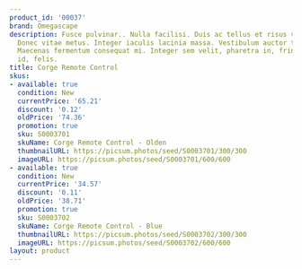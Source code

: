 ```yaml
---
product_id: '00037'
brand: Omegascape
description: Fusce pulvinar.. Nulla facilisi. Duis ac tellus et risus vulputate vehicula.
  Donec vitae metus. Integer iaculis lacinia massa. Vestibulum auctor tortor at orci.
  Maecenas fermentum consequat mi. Integer sem velit, pharetra in, fringilla eu, fermentum
  id, felis.
title: Corge Remote Control
skus:
- available: true
  condition: New
  currentPrice: '65.21'
  discount: '0.12'
  oldPrice: '74.36'
  promotion: true
  sku: S0003701
  skuName: Corge Remote Control - Olden
  thumbnailURL: https://picsum.photos/seed/S0003701/300/300
  imageURL: https://picsum.photos/seed/S0003701/600/600
- available: true
  condition: New
  currentPrice: '34.57'
  discount: '0.11'
  oldPrice: '38.71'
  promotion: true
  sku: S0003702
  skuName: Corge Remote Control - Blue
  thumbnailURL: https://picsum.photos/seed/S0003702/300/300
  imageURL: https://picsum.photos/seed/S0003702/600/600
layout: product
---
```

